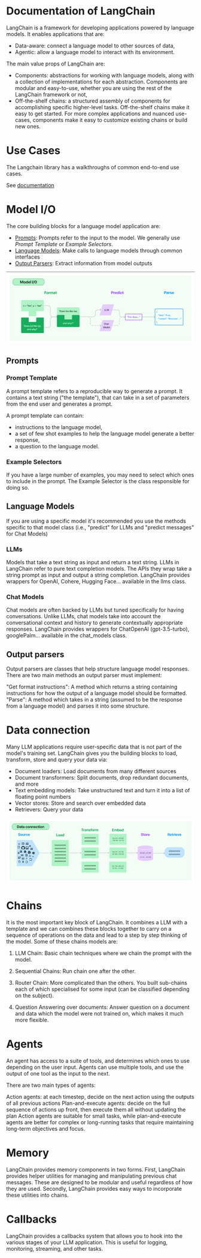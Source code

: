 # Documentation of LangChain
LangChain is a framework for developing applications powered by language models. It enables applications that are:
- Data-aware: connect a language model to other sources of data,
- Agentic: allow a language model to interact with its environment.

The main value props of LangChain are:

- Components: abstractions for working with language models, along with a collection of implementations for each abstraction. Components are modular and easy-to-use, whether you are using the rest of the LangChain framework or not,
- Off-the-shelf chains: a structured assembly of components for accomplishing specific higher-level tasks.
Off-the-shelf chains make it easy to get started. For more complex applications and nuanced use-cases, components make it easy to customize existing chains or build new ones.

# Use Cases
The Langchain library has a walkthroughs of common end-to-end use cases.

See [documentation](https://python.langchain.com/docs/use_cases)

# Model I/O 
The core building blocks for a language model application are:
- [Prompts](#prompts): Prompts refer to the input to the model. We generally use *Prompt Template* or *Example Selectors*.
- [Language Models](#language-models): Make calls to language models through common interfaces
- [Output Parsers](#output-parsers): Extract information from model outputs

![image](images/Architecture.png)
## Prompts
### Prompt Template
A prompt template refers to a reproducible way to generate a prompt. It contains a text string ("the template"), that can take in a set of parameters from the end user and generates a prompt.

A prompt template can contain:

- instructions to the language model,
- a set of few shot examples to help the language model generate a better response,
- a question to the language model.

### Example Selectors
If you have a large number of examples, you may need to select which ones to include in the prompt. The Example Selector is the class responsible for doing so.


## Language Models
If you are using a specific model it's recommended you use the methods specific to that model class (i.e., "predict" for LLMs and "predict messages" for Chat Models)

### LLMs
Models that take a text string as input and return a text string. LLMs in LangChain refer to pure text completion models. The APIs they wrap take a string prompt as input and output a string completion. LangChain provides wrappers for OpenAI, Cohere, Hugging Face... available in the llms class.


### Chat Models
Chat models are often backed by LLMs but tuned specifically for having conversations. Unlike LLMs, chat models take into account the conversational context and history to generate contextually appropriate responses. LangChain provides wrappers for ChatOpenAI (gpt-3.5-turbo), googlePalm... available in the chat_models class.


## Output parsers
Output parsers are classes that help structure language model responses. There are two main methods an output parser must implement:

"Get format instructions": A method which returns a string containing instructions for how the output of a language model should be formatted.
"Parse": A method which takes in a string (assumed to be the response from a language model) and parses it into some structure.


# Data connection
Many LLM applications require user-specific data that is not part of the model's training set. LangChain gives you the building blocks to load, transform, store and query your data via:

- Document loaders: Load documents from many different sources
- Document transformers: Split documents, drop redundant documents, and more
- Text embedding models: Take unstructured text and turn it into a list of floating point numbers
- Vector stores: Store and search over embedded data
- Retrievers: Query your data

![image](images/DataConnection.png)

# Chains
It is the most important key block of LangChain. It combines a LLM with a template and we can combines these blocks together to carry on a sequence of operations on the data and lead to a step by step thinking of the model. Some of these chains models are:

1. LLM Chain: Basic chain techniques where we chain the prompt with the model.

2. Sequential Chains: Run chain one after the other.

3. Router Chain: More complicated than the others. You built sub-chains each of which specialised for some input (can be classified depending on the subject).

4. Question Answering over documents: Answer question on a document and data which the model were not trained on, which makes it much more flexible.

# Agents
An agent has access to a suite of tools, and determines which ones to use depending on the user input. Agents can use multiple tools, and use the output of one tool as the input to the next.

There are two main types of agents:

Action agents: at each timestep, decide on the next action using the outputs of all previous actions
Plan-and-execute agents: decide on the full sequence of actions up front, then execute them all without updating the plan
Action agents are suitable for small tasks, while plan-and-execute agents are better for complex or long-running tasks that require maintaining long-term objectives and focus. 

# Memory
LangChain provides memory components in two forms. First, LangChain provides helper utilities for managing and manipulating previous chat messages. These are designed to be modular and useful regardless of how they are used. Secondly, LangChain provides easy ways to incorporate these utilities into chains.

# Callbacks
LangChain provides a callbacks system that allows you to hook into the various stages of your LLM application. This is useful for logging, monitoring, streaming, and other tasks.